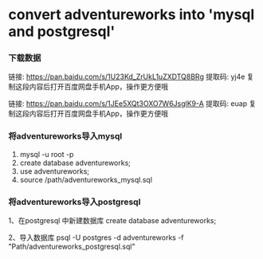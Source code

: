 # convert adventureworks into 'mysql and postgresql'

### 下载数据
链接: https://pan.baidu.com/s/1U23Kd_ZrUkL1uZXDTQ8BRg 提取码: yj4e 复制这段内容后打开百度网盘手机App，操作更方便哦

链接: https://pan.baidu.com/s/1JEe5XQt3OXO7W6JsglK9-A 提取码: euap 复制这段内容后打开百度网盘手机App，操作更方便哦

### 将adventureworks导入mysql
1. mysql -u root -p
2. create database adventureworks;
3. use adventureworks;
4. source /path/adventureworks_mysql.sql

### 将adventureworks导入postgresql

1、在postgresql 中新建数据库
create database adventureworks;

2、导入数据库
psql -U postgres -d adventureworks -f "Path/adventureworks_postgresql.sql"
